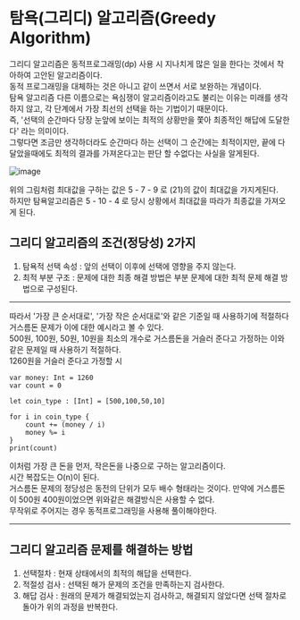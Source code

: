 # 탐욕(그리디) 알고리즘(Greedy Algorithm)
그리디 알고리즘은 동적프로그래밍(dp) 사용 시 지나치게 많은 일을 한다는 것에서 착아하여 고안된 알고리즘이다.   
동적 프로그래밍을 대체하는 것은 아니고 같이 쓰면서 서로 보완하는 개념이다.   
탐욕 알고리즘 다른 이름으로는 욕심쟁이 알고리즘이라고도 불리는 이유는 미래를 생각하지 않고, 각 단계에서 가장 최선의 선택을 하는 기법이기 때문이다.   
즉, '선택의 순간마다 당장 눈앞에 보이는 최적의 상황만을 쫓아 최종적인 해답에 도달한다' 라는 의미이다.   
그렇다면 조금만 생각하더라도 순간마다 하는 선택이 그 순간에는 최적이지만, 끝에 다달았을때에도 최적의 결과를 가져온다고는 판단 할 수없다는 사실을 알게된다.   
   
![image](https://user-images.githubusercontent.com/60501045/220325035-789ec9e2-29c2-4b0c-9279-1df93f59b5b5.png)   
   
위의 그림처럼 최대값을 구하는 값은 5 - 7 - 9 로 (21)의 값이 최대값을 가지게된다.   
하지만 탐욕알고리즘은 5 - 10 - 4 로 당시 상황에서 최대값을 따라가 최종값을 가져오게 된다.   

## 그리디 알고리즘의 조건(정당성) 2가지
1. 탐욕적 선택 속성 : 앞의 선택이 이후에 선택에 영향을 주지 않는다.
2. 최적 부분 구조 : 문제에 대한 최종 해결 방법은 부분 문제에 대한 최적 문제 해결 방법으로 구성된다.   

***
따라서 '가장 큰 순서대로', '가장 작은 순서대로'와 같은 기준일 때 사용하기에 적절하다   
거스름돈 문제가 이에 대한 예시라고 볼 수 있다.   
500원, 100원, 50원, 10원을 최소의 개수로 거스름돈을 거슬러 준다고 가정하는 이와 같은 문제일 때 사용하기 적절하다.   
1260원을 거슬러 준다고 가정할 시   
```
var money: Int = 1260
var count = 0

let coin_type : [Int] = [500,100,50,10]

for i in coin_type {
	count += (money / i)
	money %= i
}
print(count)
```
이처럼 가장 큰 돈을 먼저, 작은돈을 나중으로 구하는 알고리즘이다.   
시간 복잡도는 O(n)이 된다.   
거스름돈 문제의 정당성은 동전의 단위가 모두 배수 형태라는 것이다. 만약에 거스름돈이 500원 400원이었으면 위와같은 해결방식은 사용할 수 없다.   
무작위로 주어지는 경우 동적프로그래밍을 사용해 풀이해야한다.   
***
   
## 그리디 알고리즘 문제를 해결하는 방법
1. 선택절차 : 현재 상태에서의 최적의 해답을 선택한다.
2. 적절성 검사 : 선택된 해가 문제의 조건을 만족하는지 검사한다.
3. 해답 검사 : 원래의 문제가 해결되었는지 검사하고, 해결되지 않았다면 선택 절차로 돌아가 위의 과정을 반복한다.
